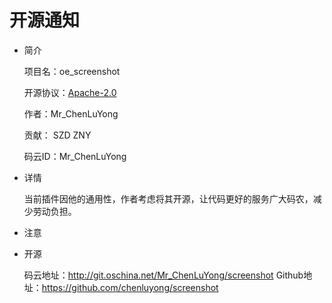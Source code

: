 ﻿# 开源通知

- 简介

  项目名：oe_screenshot

  开源协议：[Apache-2.0](https://git.oschina.net/Mr_ChenLuYong/screenshot/blob/master/LICENSE%20-%20Chinese?dir=0&filepath=LICENSE+-+Chinese&oid=e397dfabe7c0920e5f34e505f9a4695bcb897752&sha=8ea256ada89ab0bd9c57f5cbfed29974ecf7f24c)

  作者：Mr_ChenLuYong

  贡献：
        SZD
        ZNY

  码云ID：Mr_ChenLuYong

- 详情

  当前插件因他的通用性，作者考虑将其开源，让代码更好的服务广大码农，减少劳动负担。


- 注意
  
- 开源

  码云地址：http://git.oschina.net/Mr_ChenLuYong/screenshot
  Github地址：https://github.com/chenluyong/screenshot